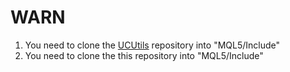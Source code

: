 # WARN

1. You need to clone the [UCUtils](https://github.com/xPretti/UCUtils) repository into "MQL5/Include"
2. You need to clone the this repository into "MQL5/Include"

